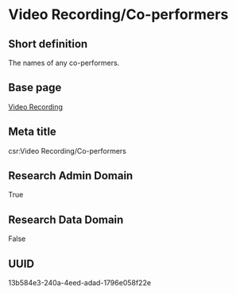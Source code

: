 # Video Recording/Co-performers
## Short definition
The names of any co-performers.
## Base page
[Video Recording](https://github.com/EuroCRIS/CASRAI-Dictionairies/blob/main/Objects/Video%20Recording.md)
## Meta title
csr:Video Recording/Co-performers
## Research Admin Domain
True
## Research Data Domain
False
## UUID
13b584e3-240a-4eed-adad-1796e058f22e
